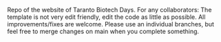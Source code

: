 Repo of the website of Taranto Biotech Days.
For any collaborators:
The template is not very edit friendly, edit the code as little as possible.
All improvements/fixes are welcome.
Please use an individual branches, but feel free to merge changes on main when you complete something.

